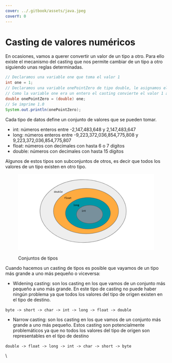 ```yaml
---
cover: ../.gitbook/assets/java.jpeg
coverY: 0
---
```


# Casting de valores numéricos

En ocasiones, vamos a querer convertir un valor de un tipo a otro. Para ello existe el mecanismo del casting que nos permite cambiar de un tipo a otro siguiendo unas reglas determinadas.

```java
// Declaramos una variable one que toma el valor 1
int one = 1;
// Declaramos una variable onePointZero de tipo double, le asignamos el valor anterior
// Como la variable one era un entero el casting convierte el valor 1 a 1.0
double onePointZero = (double) one;
// Se imprime 1.0
System.out.println(onePointZero);
```

Cada tipo de datos define un conjunto de valores que se pueden tomar.&#x20;

* int: números enteros entre -2,147,483,648 y 2,147,483,647
* long: números enteros entre -9,223,372,036,854,775,808 y 9,223,372,036,854,775,807
* float: números con decimales con hasta 6 o 7 dígitos
* double: números con decimales con hasta 15 dígitos

Algunos de estos tipos son subconjuntos de otros, es decir que todos los valores de un tipo existen en otro tipo.

<figure><img src="../.gitbook/assets/image.png" alt=""><figcaption><p>Conjuntos de tipos</p></figcaption></figure>

Cuando hacemos un casting de tipos es posible que vayamos de un tipo más grande a uno más pequeño o viceversa:

* Widening casting: son los casting en los que vamos de un conjunto más pequeño a uno más grande. En este tipo de casting no puede haber ningún problema ya que todos los valores del tipo de origen existen en el tipo de destino.

`byte -> short -> char -> int -> long -> float -> double`

* Narrow casting: son los casting en los que vamos de un conjunto más grande a uno más pequeño. Estos casting son potencialmente problemáticos ya que no todos los valores del tipo de origen son representables en el tipo de destino

`double -> float -> long -> int -> char -> short -> byte`

\




